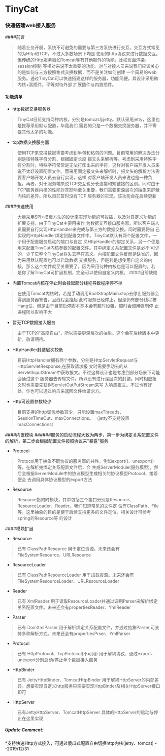 # TinyCat

### 快速搭建web接入服务
####前言
> 随着业务开展，系统不可避免的需要与第三方系统进行交互。交互方式常见的为Http和TCP。不过大多数场景下均是
使用的http协议来进行数据交互。但传统的Http服务器如Tomcat等有其他额外的功能，比如页面渲染，session控制
等相对来说不太重要的功能。对与对接人员来说我们应该关心的是如何与三方按照格式交换数据，而不是关注如何创建
一个简易的web服务。通过TinyCat可以快速搭建这样的服务器，功能简便。其设计采用微内核+富插件，平等对待外部
扩展插件与内置插件。

#### 功能清单
* http数据交换服务器
> TinyCat目前支持两种内核，分别是tomcat与jetty。默认采用jetty，这里也是推荐采用默认配置，毕竟我们
需要的只是一个数据交换服务器，并不需要其他太多的功能。

* tcp数据交换服务器
> 使用TCP来交换数据需要考虑到半包和粘包的问题。目前常用的解决办法分别是按特殊字符分割、根据固定长度
报文头来解析等。考虑到采用特殊字符分割时，特殊字符常常是无法打印出来的字符，这样对客户端开发人员来
说不太好设置配置文件。而采用固定报文头来解析时，报文头的解析方法需要客户端开发人员去自行实现，这样
对客户端开发人员来说也是一种负担。再者，对于服务端来说TCP交互也分长连接和短链接的区别。同时由于
TCP服务器内核的性能对其影响至关重要，我们需要更深层次的抽象来屏蔽内核的差异。所以目前暂时没有TCP
服务器的实现。该功能会在后续更新

####快速使用
> 大量采用SPI+模板方法的设计来实现功能的可拔插，以及对自定义功能的扩展支持。由于TinyCat主要用来作
为数据交互接口服务器。所以客户端人员需要自行实现HttpHandler来完成与第三方的数据交换。同时需要将自
己实现的HttpHandler绑定到配置文件中。TinyCat默认有两个配置文件，一个用于配置服务启动的端口与自定
义HttpHandler的绑定关系，另一个便是用来配置TinyCat内核参数的配置文件。其中绑定关系配置文件是必不
可少的，少了它整个TinyCat将失去存在意义。内核配置文件反而是缺省的，因为采用默认配置也可以启动数据
交换服务，但是若是想使用自定义的内核，那么这个文件就至关重要了。因为采用何种内核也是可以配置的，若
是你了解TinyCat可扩展机制，完全可以使用自定义内核。
####目前缺陷
* 内置Tomcat内核在停止时会挂起部分线程导致程序停不掉
> 在使用Tomcat内核时，若是手动调用BootStrapMain.stop去停止服务器会得到服务器警告，且线程会挂起
此时服务已经停止，但是仍有部分线程被Hang住，但是由于目前启停脚本基本会有超时设置，超时会调用强制停
止进程所以影响不大

* 暂无TCP数据接入服务
> 由于TCP的"高度自由"，所以需要更深层次的抽象。这个会在后续版本中更新，敬请期待。

* HttpHandler封装层次较低
> 目前HttpHandler拥有两个参数，分别是HttpServletRequest与HttpServletResponse,在获取请求报
文时需要手动去的从ServletInputStream中获取报文。不过这样设计也是考虑到部分场景下可能会通过这个
服务器去传输文件，所以没有进行深层次的封装。同时相应报文时也需要先获得ServletOutPutStream来写
入响应报文。不过也有好处，你也可以通过响应来返回文件给请求方。

* Http可设置参数较少
> 目前支持的http调优参数较少，只能设置maxThreads、SessionTimeOut、maxConnections。
（jetty不支持设置maxConnections）

####内置模块
######服务的启动流程大致为两步，第一步为绑定关系配置文件的解析，第二步会根据配置文件按照协议来"暴露"服务
* Protocol
> Protocol用于抽象不同协议的服务器的共性，例如export()、unexport()等。在解析完绑定关系配置文件后，会
生成ServerModule(服务模型)，然后会根据ServerModule中的协议模型生成相关的协议模型Protocol，接着便会
去调用具体协议模型的export方法

* Resource
> Resource指的时模块，其中包括三个接口分别是Resource、ResourceLoader、Reader。我们知道常见的文件定
位有ClassPath、File等，这里抽象的目的是便于后续支持更多的文件定位。相关设计可参考spring的Resource等
的设计

####模块扩展
* Resource
> 已有 ClassPathResource
> 用于定位资源。未来还会有FileSystemResource、URLResource
* ResourceLoader
> 已有 ClassPathResourceLoader
> 用于加载资源。未来还会有FileSystemResourceLoader、URLResourceLoader
* Reader
> 已有 XmlReader
> 用于读取ResourceLoader并通过调用Parser来解析绑定关系配置文件。未来还会有propertiesReader、YmlReader
* Parser
> 已有 DomXmlParser
> 用于解析绑定关系配置文件，并通过抽象Parser,可支持多种解析方式。未来还会有propertiesPrser、YmlParser
* Protocol
> 已有 HttpProtocol、TcpProtocol(不可用)
> 用于解耦协议，通过export、unexport分别启动/停止单个数据接入服务
* HttpBinder
> 已有 JettyHttpBinder、TomcatHttpBinder
> 用于解耦HttpServer的内部差异。想要实现自定义http服务只需要实现HttpBinder及相关HttpServer接口即可
* HttpServer
> 已有JettyHttpServer、TomcatHttpServer
> 具体的HttpServer的启动与停止在这里实现
##### Update Comment:

*支持快速Http方式接入，可通过傻瓜式配置自由切换http内核(jetty、tomcat) --2019/12/31